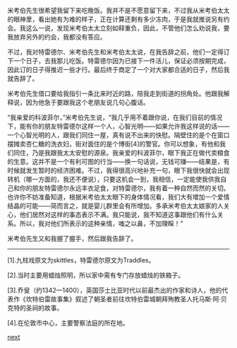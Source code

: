 
米考伯先生很希望我留下来吃晚饭。我并不是不愿意留下来，不过我从米考伯太太的眼神里，看出她有为难的样子，正在计算还剩有多少冻肉，于是我就推说另有约会。我这么一说，发现米考伯太太立刻如释重负，因此，不管他们怎么劝说我，要我放弃另外的约会，我都没有答应。

不过，我对特雷德尔、米考伯先生和米考伯太太说，在我告辞之前，他们一定得订下一个日子，去我那儿吃饭。特雷德尔因为已接下一件活儿，保证必须按期完成，因此订的日子得推迟一些才行。最后终于商定了一个对大家都合适的日子，然后我就告辞了。

米考伯先生借口要给我指引一条比来时近的路，陪我走到街道的拐角处。他跟我解释说，因为他急于要跟我这个老朋友说几句心腹话。

“我亲爱的科波菲尔，”米考伯先生说，“我几乎用不着跟你说，在我们目前的情况下，能有你的朋友特雷德尔这样一个人，心智光明——如果允许我这样说的话——一个心智光明的人，跟我们同住一屋，真有说不出来的快慰。隔壁住的是个在窗口摆摊卖杏仁糖的洗衣妇，街对面住的是个博街[4]的警官。你可以想象，有他和我们同住，乃是我跟我太太安慰的源泉。我亲爱的科波菲尔，眼下我正在做代卖粮食的生意。这并不是一个有利可图的行当——换一句话说，无钱可赚——结果是，有时候就发生暂时的经济困难。不过，我得很高兴地补充一句，眼下我很快就会出现转机（哪一方面的，我还不便说），只要这机会一到，我相信，一定能使我供我自己和你的朋友特雷德尔永远丰衣足食，对特雷德尔，我有着一种自然而然的关切。也许你不妨准备知道，根据米考伯太太眼下的身体情况看，我们大有增加一个爱情结晶的可能——简而言之，就是婴儿群里会有所增加。多承米考伯太太娘家的人关心，他们居然对这样的事态表示不满。我只能说，我不知道这事跟他们有什么关系。所以，我对他们所表示的这种亲情，嗤之以鼻，不加理睬！”

米考伯先生又和我握了握手，然后跟我告辞了。

* * *

[1].九柱戏原文为skittles，特雷德尔原文为Traddles。

[2].当时主要用蜡烛照明，所以家中需有专门存放蜡烛的铁箱子。

[3].乔叟（约1342—1400），英国莎士比亚时代以前最杰出的作家和诗人，他的代表作《坎特伯雷故事集》叙述了朝圣者前往坎特伯雷城朝拜殉教圣人托马斯·阿·贝克特的圣祠的故事。

[4].在伦敦市中心，主要警察法庭的所在地。

[next](page365.md)